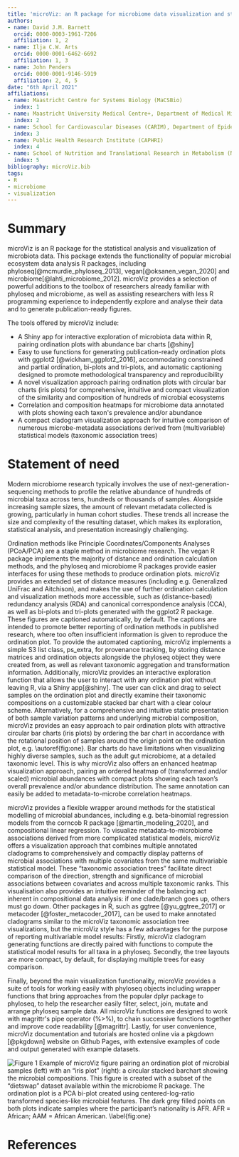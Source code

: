 ```yaml
---
title: 'microViz: an R package for microbiome data visualization and statistics'
authors:
- name: David J.M. Barnett
  orcid: 0000-0003-1961-7206
  affiliation: 1, 2
- name: Ilja C.W. Arts
  orcid: 0000-0001-6462-6692
  affiliation: 1, 3
- name: John Penders
  orcid: 0000-0001-9146-5919
  affiliation: 2, 4, 5
date: "6th April 2021"
affiliations:
- name: Maastricht Centre for Systems Biology (MaCSBio)
  index: 1
- name: Maastricht University Medical Centre+, Department of Medical Microbiology
  index: 2
- name: School for Cardiovascular Diseases (CARIM), Department of Epidemiology
  index: 3
- name: Public Health Research Institute (CAPHRI)
  index: 4
- name: School of Nutrition and Translational Research in Metabolism (NUTRIM)
  index: 5
bibliography: microViz.bib
tags:
- R
- microbiome
- visualization
---
```


# Summary 

microViz is an R package for the statistical analysis and visualization of microbiota data. This package extends the functionality of popular microbial ecosystem data analysis R packages, including phyloseq[@mcmurdie_phyloseq_2013], vegan[@oksanen_vegan_2020] and microbiome[@lahti_microbiome_2012]. 
microViz provides a selection of powerful additions to the toolbox of researchers already familiar with phyloseq and microbiome, as well as assisting researchers with less R programming experience to independently explore and analyse their data and to generate publication-ready figures.

The tools offered by microViz include:

- A Shiny app for interactive exploration of microbiota data within R, pairing ordination plots with abundance bar charts [@shiny]
- Easy to use functions for generating publication-ready ordination plots with ggplot2 [@wickham_ggplot2_2016], accommodating constrained and partial ordination, bi-plots and tri-plots, and automatic captioning designed to promote methodological transparency and reproducibility
- A novel visualization approach pairing ordination plots with circular bar charts (iris plots) for comprehensive, intuitive and compact visualization of the similarity and composition of hundreds of microbial ecosystems
- Correlation and composition heatmaps for microbiome data annotated with plots showing each taxon's prevalence and/or abundance
- A compact cladogram visualization approach for intuitive comparison of numerous microbe-metadata associations derived from (multivariable) statistical models (taxonomic association trees)

# Statement of need

Modern microbiome research typically involves the use of next-generation-sequencing methods to profile the relative abundance of hundreds of microbial taxa across tens, hundreds or thousands of samples.
Alongside increasing sample sizes, the amount of relevant metadata collected is growing, particularly in human cohort studies. 
These trends all increase the size and complexity of the resulting dataset, which makes its exploration, statistical analysis, and presentation increasingly challenging.

Ordination methods like Principle Coordinates/Components Analyses (PCoA/PCA) are a staple method in microbiome research. 
The vegan R package implements the majority of distance and ordination calculation methods, and the phyloseq and microbiome R packages provide easier interfaces for using these methods to produce ordination plots. 
microViz provides an extended set of distance measures (including e.g. Generalized UniFrac and Aitchison), and makes the use of further ordination calculation and visualization methods more accessible, such as (distance-based) redundancy analysis (RDA) and canonical correspondence analysis (CCA), as well as bi-plots and tri-plots generated with the ggplot2 R package. 
These figures are captioned automatically, by default. The captions are intended to promote better reporting of ordination methods in published research, where too often insufficient information is given to reproduce the ordination plot. 
To provide the automated captioning, microViz implements a simple S3 list class, ps_extra, for provenance tracking, by storing distance matrices and ordination objects alongside the phyloseq object they were created from, as well as relevant taxonomic aggregation and transformation information. 
Additionally, microViz provides an interactive exploration function that allows the user to interact with any ordination plot without leaving R, via a Shiny app[@shiny]. 
The user can click and drag to select samples on the ordination plot and directly examine their taxonomic compositions on a customizable stacked bar chart with a clear colour scheme. 
Alternatively, for a comprehensive and intuitive static presentation of both sample variation patterns and underlying microbial composition, microViz provides an easy approach to pair ordination plots with attractive circular bar charts (iris plots) by ordering the bar chart in accordance with the rotational position of samples around the origin point on the ordination plot, e.g. \autoref{fig:one}. 
Bar charts do have limitations when visualizing highly diverse samples, such as the adult gut microbiome, at a detailed taxonomic level. 
This is why microViz also offers an enhanced heatmap visualization approach, pairing an ordered heatmap of (transformed and/or scaled) microbial abundances with compact plots showing each taxon’s overall prevalence and/or abundance distribution. 
The same annotation can easily be added to metadata-to-microbe correlation heatmaps.

microViz provides a flexible wrapper around methods for the statistical modelling of microbial abundances, including e.g. beta-binomial regression models from the corncob R package [@martin_modeling_2020], and compositional linear regression. 
To visualize metadata-to-microbiome associations derived from more complicated statistical models, microViz offers a visualization approach that combines multiple annotated cladograms to comprehensively and compactly display patterns of microbial associations with multiple covariates from the same multivariable statistical model. 
These “taxonomic association trees” facilitate direct comparison of the direction, strength and significance of microbial associations between covariates and across multiple taxonomic ranks. This visualisation also provides an intuitive reminder of the balancing act inherent in compositional data analysis: if one clade/branch goes up, others must go down. 
Other packages in R, such as ggtree [@yu_ggtree_2017] or metacoder [@foster_metacoder_2017], can be used to make annotated cladograms similar to the microViz taxonomic association tree visualizations, but the microViz style has a few advantages for the purpose of reporting multivariable model results: Firstly, microViz cladogram generating functions are directly paired with functions to compute the statistical model results for all taxa in a phyloseq. Secondly, the tree layouts are more compact, by default, for displaying multiple trees for easy comparison. 

Finally, beyond the main visualization functionality, microViz provides a suite of tools for working easily with phyloseq objects including wrapper functions that bring approaches from the popular dplyr package to phyloseq, to help the researcher easily filter, select, join, mutate and arrange phyloseq sample data. All microViz functions are designed to work with magrittr's pipe operator (%>%), to chain successive functions together and improve code readability [@magrittr]. Lastly, for user convenience, microViz documentation and tutorials are hosted online via a pkgdown [@pkgdown] website on Github Pages, with extensive examples of code and output generated with example datasets. 

![Figure 1 Example of microViz figure pairing an ordination plot of microbial samples (left) with an “iris plot” (right): a circular stacked barchart showing the microbial compositions. This figure is created with a subset of the “dietswap” dataset available within the microbiome R package. The ordination plot is a PCA bi-plot created using centered-log-ratio transformed species-like microbial features. The dark grey filled points on both plots indicate samples where the participant’s nationality is AFR. AFR = African; AAM = African American. \label{fig:one}](fig1.svg)

# References

